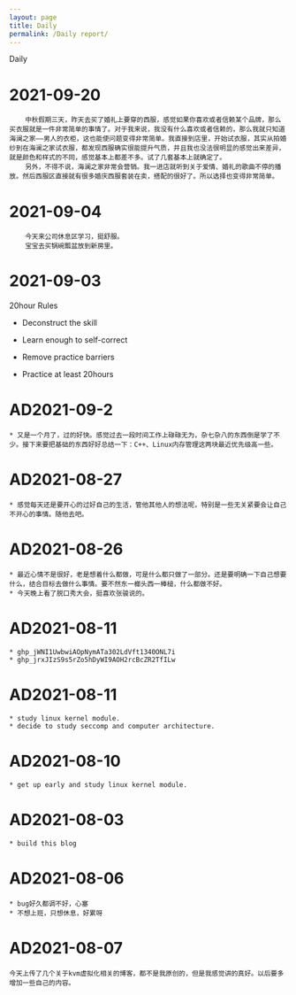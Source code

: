 ```yaml
---
layout: page
title: Daily
permalink: /Daily report/
---
```

Daily
<!--more-->

# 2021-09-20

```
	中秋假期三天，昨天去买了婚礼上要穿的西服，感觉如果你喜欢或者信赖某个品牌，那么买衣服就是一件非常简单的事情了。对于我来说，我没有什么喜欢或者信赖的，那么我就只知道海澜之家——男人的衣柜，这也能使问题变得非常简单。我直接到店里，开始试衣服，其实从拍婚纱到在海澜之家试衣服，都发现西服确实很能提升气质，并且我也没法很明显的感觉出来差异，就是颜色和样式的不同，感觉基本上都差不多。试了几套基本上就确定了。
	另外，不得不说，海澜之家非常会营销。我一进店就听到关于爱情、婚礼的歌曲不停的播放。然后西服区直接就有很多婚庆西服套装在卖，搭配的很好了。所以选择也变得非常简单。
```

# 2021-09-04

```
	今天来公司休息区学习，挺舒服。
	宝宝去买锅碗瓢盆放到新房里。
```

# 2021-09-03

20hour Rules

- Deconstruct the skill

-  Learn enough to self-correct 

- Remove practice barriers 

- Practice at least 20hours

  

# AD2021-09-2
	* 又是一个月了，过的好快。感觉过去一段时间工作上碌碌无为，杂七杂八的东西倒是学了不少。接下来要把基础的东西好好总结一下：C++、Linux内存管理这两块最近优先级高一些。


# AD2021-08-27
	* 感觉每天还是要开心的过好自己的生活，管他其他人的想法呢，特别是一些无关紧要会让自己不开心的事情。随他去吧。

# AD2021-08-26
	* 最近心情不是很好，老是想着什么都做，可是什么都只做了一部分。还是要明确一下自己想要什么，结合目标去做什么事情。要不然东一榔头西一棒槌，什么都做不好。
	* 今天晚上看了脱口秀大会，挺喜欢张骏说的。

# AD2021-08-11
	* 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
	* 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


# AD2021-08-11
	* study linux kernel module.
	* decide to study seccomp and computer architecture. 

# AD2021-08-10
	* get up early and study linux kernel module. 

# AD2021-08-03
	* build this blog 

# AD2021-08-06
	* bug好久都调不好，心塞
	* 不想上班，只想休息，好累呀

# AD2021-08-07
	今天上传了几个关于kvm虚拟化相关的博客，都不是我原创的，但是我感觉讲的真好。以后要多增加一些自己的内容。


​	
